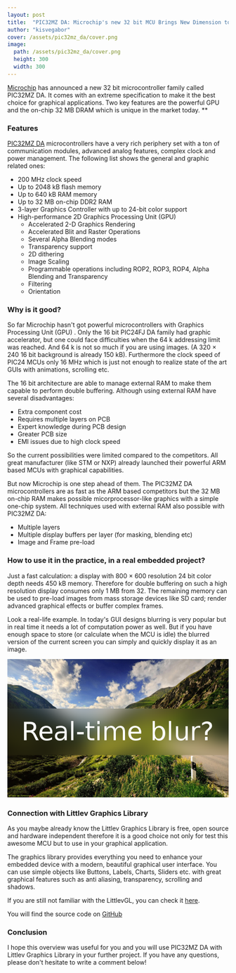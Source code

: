 ```yaml
---
layout: post
title:  "PIC32MZ DA: Microchip's new 32 bit MCU Brings New Dimension to Embedded Graphics"
author: "kisvegabor"
cover: /assets/pic32mz_da/cover.png
image:
  path: /assets/pic32mz_da/cover.png
  height: 300
  width: 300
---
```


[Microchip]('http://www.microchip.com/') has announced a new 32 bit microcontroller family called PIC32MZ DA. It comes with an extreme specification to make it the best choice for graphical applications. Two key features are the powerful GPU and the on-chip 32 MB DRAM which is unique in the market today. **

### Features
[PIC32MZ DA](http://www.microchip.com/design-centers/32-bit/architecture/pic32mz-da-family) microcontrollers have a very rich periphery set with a ton of communication modules, advanced analog features, complex clock and power management. The following list shows the general and graphic related ones:

* 200 MHz clock speed
* Up to 2048 kB flash memory
* Up to 640 kB RAM memory
* Up to 32 MB on-chip DDR2 RAM
* 3-layer Graphics Controller with up to 24-bit color support
* High-performance 2D Graphics Processing Unit (GPU)
  * Accelerated 2-D Graphics Rendering
  * Accelerated Blit and Raster Operations
  * Several Alpha Blending modes
  * Transparency support
  * 2D dithering
  * Image Scaling
  * Programmable operations including ROP2, ROP3, ROP4, Alpha Blending and Transparency
  * Filtering
  * Orientation

### Why is it good?

So far Microchip hasn't got powerful microcontrollers with Graphics Processing Unit (GPU) . Only the 16 bit PIC24FJ DA family had graphic accelerator, but one could face difficulties when the 64 k addressing limit was reached. And 64 k is not so much if you are using images. (A 320 × 240 16 bit background is already 150 kB). Furthermore the clock speed of PIC24 MCUs only 16 MHz which is just not enough to realize state of the art GUIs with animations, scrolling etc. 

The 16 bit architecture are able to manage external RAM to make them capable to perform double buffering. Although using external RAM have several disadvantages: 
* Extra component cost
* Requires multiple layers on PCB 
* Expert knowledge during PCB design
* Greater PCB size
* EMI issues due to high clock speed

So the current possibilities were limited compared to the competitors. All great manufacturer (like STM or NXP) already launched their powerful ARM based MCUs with graphical capabilities.

But now Microchip is one step ahead of them. The PIC32MZ DA microcontrollers are as fast as the ARM based competitors but the 32 MB on-chip RAM makes possible micorprocessor-like graphics with a simple one-chip system. All techniques used with external RAM also possible with PIC32MZ DA:
* Multiple layers 
* Multiple display buffers per layer (for masking, blending etc)
* Image and Frame pre-load

### How to use it in the practice, in a real embedded project?
Just a fast calculation: a display with  800 × 600 resolution 24 bit color depth needs 450 kB memory. Therefore for double buffering on such a high resolution display consumes only 1 MB from 32. The remaining memory can be used to pre-load images from mass storage devices like SD card; render advanced graphical effects or buffer complex frames.

Look a real-life example. In today's GUI designs blurring is very popular but in real time it needs a lot of computation power as well. But if you have enough space to store (or calculate when the MCU is idle) the blurred version of the current screen you can simply and quickly display it as an image. 

![Partial blur effect on an image](/assets/pic32mz_da/blur.png)

### Connection with Littlev Graphics Library
As you maybe already know the Littlev Graphics Library is free, open source and hardware independent therefore it is a good choice not only for test this awesome MCU but to use in your graphical application. 

The graphics library provides everything you need to enhance your embedded device with a modern, beautiful graphical user interface. You can use simple objects like Buttons, Labels, Charts, Sliders etc. with great graphical features such as anti aliasing, transparency, scrolling and shadows. 

If you are still not familiar with the LittlevGL, you can check it [here](https://littlevgl.com).

You will find the source code on <a href='https://github.com/littlevgl'>GitHub</a>

### Conclusion 
I hope this overview was useful for you and you will use PIC32MZ DA with Littlev Graphics Library in your further project. If you have any questions, please don't hesitate to write a comment below!
